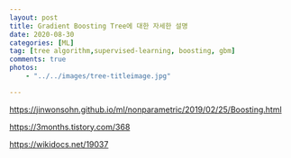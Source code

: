 ```yaml
---
layout: post
title: Gradient Boosting Tree에 대한 자세한 설명 
date: 2020-08-30
categories: [ML]
tag: [tree algorithm,supervised-learning, boosting, gbm]
comments: true
photos:
    - "../../images/tree-titleimage.jpg"

---
```




https://jinwonsohn.github.io/ml/nonparametric/2019/02/25/Boosting.html


https://3months.tistory.com/368

https://wikidocs.net/19037